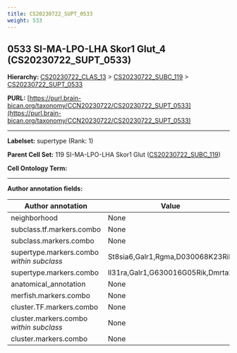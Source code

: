 ```yaml
---
title: CS20230722_SUPT_0533
weight: 533
---
```

## 0533 SI-MA-LPO-LHA Skor1 Glut_4 (CS20230722_SUPT_0533)
<b>Hierarchy: </b>
[CS20230722_CLAS_13](../CS20230722_CLAS_13) >
[CS20230722_SUBC_119](../CS20230722_SUBC_119) >
[CS20230722_SUPT_0533](../CS20230722_SUPT_0533)

**PURL:** [https://purl.brain-bican.org/taxonomy/CCN20230722/CS20230722_SUPT_0533](https://purl.brain-bican.org/taxonomy/CCN20230722/CS20230722_SUPT_0533)

---


**Labelset:** supertype (Rank: 1)

**Parent Cell Set:** 119 SI-MA-LPO-LHA Skor1 Glut ([CS20230722_SUBC_119](../CS20230722_SUBC_119))



**Cell Ontology Term:** 

[MARKER GENES.]: #


---

[TRANSFERRED ANNOTATIONS.]: #


[AUTHOR ANNOTATION FIELDS.]: #


**Author annotation fields:**

| Author annotation | Value |
|-------------------|-------|
|neighborhood|None|
|subclass.tf.markers.combo|None|
|subclass.markers.combo|None|
|supertype.markers.combo _within subclass_|St8sia6,Galr1,Rgma,D030068K23Rik|
|supertype.markers.combo|Il31ra,Galr1,G630016G05Rik,Dmrta2|
|anatomical_annotation|None|
|merfish.markers.combo|None|
|cluster.TF.markers.combo|None|
|cluster.markers.combo _within subclass_|None|
|cluster.markers.combo|None|
